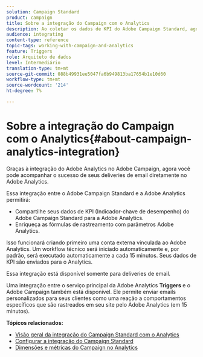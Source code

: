 ```yaml
---
solution: Campaign Standard
product: campaign
title: Sobre a integração do Campaign com o Analytics
description: Ao coletar os dados de KPI do Adobe Campaign Standard, agora é possível compartilhar dados de campanha com o Adobe Analytics para medir métricas de marketing por email do Adobe Campaign.
audience: integrating
content-type: reference
topic-tags: working-with-campaign-and-analytics
feature: Triggers
role: Arquiteto de dados
level: Intermediário
translation-type: tm+mt
source-git-commit: 088b49931ee5047fa6b949813ba17654b1e10d60
workflow-type: tm+mt
source-wordcount: '214'
ht-degree: 7%

---
```



# Sobre a integração do Campaign com o Analytics{#about-campaign-analytics-integration}

Graças à integração do Adobe Analytics no Adobe Campaign, agora você pode acompanhar o sucesso de seus deliveries de email diretamente no Adobe Analytics.

Essa integração entre o Adobe Campaign Standard e a Adobe Analytics permitirá:

* Compartilhe seus dados de KPI (Indicador-chave de desempenho) do Adobe Campaign Standard para a Adobe Analytics.
* Enriqueça as fórmulas de rastreamento com parâmetros Adobe Analytics.

Isso funcionará criando primeiro uma conta externa vinculada ao Adobe Analytics. Um workflow técnico será iniciado automaticamente e, por padrão, será executado automaticamente a cada 15 minutos. Seus dados de KPI são enviados para o Analytics.

Essa integração está disponível somente para deliveries de email.

Uma integração entre o serviço principal da Adobe Analytics **Triggers** e o Adobe Campaign também está disponível. Ele permite enviar emails personalizados para seus clientes como uma reação a comportamentos específicos que são rastreados em seu site pelo Adobe Analytics (em 15 minutos).

**Tópicos relacionados:**

* [Visão geral da integração do Campaign Standard com o Analytics](https://docs.adobe.com/content/help/en/analytics/integration/adobe-campaign.html)
* [Configurar a integração do Campaign Standard](https://docs.adobe.com/content/help/en/campaign-standard/using/integrating-with-adobe-cloud/working-with-campaign-and-analytics/configure-campaign-analytics-integration.html)
* [Dimensões e métricas do Campaign no Analytics](../../integrating/using/campaign-dimensions-and-metrics-in-analytics.md)
